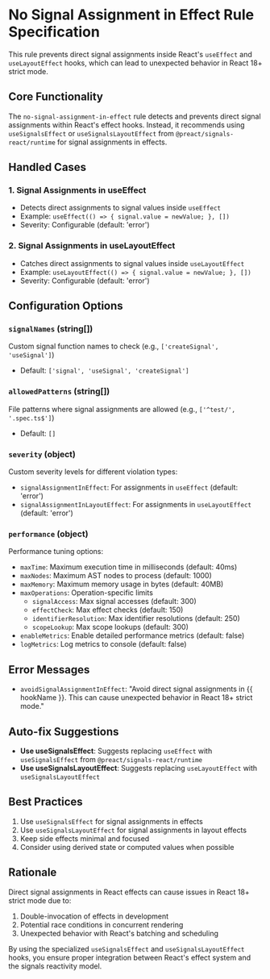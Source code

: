 # No Signal Assignment in Effect Rule Specification

This rule prevents direct signal assignments inside React's `useEffect` and `useLayoutEffect` hooks, which can lead to unexpected behavior in React 18+ strict mode.

## Core Functionality

The `no-signal-assignment-in-effect` rule detects and prevents direct signal assignments within React's effect hooks. Instead, it recommends using `useSignalsEffect` or `useSignalsLayoutEffect` from `@preact/signals-react/runtime` for signal assignments in effects.

## Handled Cases

### 1. Signal Assignments in useEffect

- Detects direct assignments to signal values inside `useEffect`
- Example: `useEffect(() => { signal.value = newValue; }, [])`
- Severity: Configurable (default: 'error')

### 2. Signal Assignments in useLayoutEffect

- Catches direct assignments to signal values inside `useLayoutEffect`
- Example: `useLayoutEffect(() => { signal.value = newValue; }, [])`
- Severity: Configurable (default: 'error')

## Configuration Options

### `signalNames` (string[])

Custom signal function names to check (e.g., `['createSignal', 'useSignal']`)

- Default: `['signal', 'useSignal', 'createSignal']`

### `allowedPatterns` (string[])

File patterns where signal assignments are allowed (e.g., `['^test/', '.spec.ts$']`)

- Default: `[]`

### `severity` (object)

Custom severity levels for different violation types:

- `signalAssignmentInEffect`: For assignments in `useEffect` (default: 'error')
- `signalAssignmentInLayoutEffect`: For assignments in `useLayoutEffect` (default: 'error')

### `performance` (object)

Performance tuning options:

- `maxTime`: Maximum execution time in milliseconds (default: 40ms)
- `maxNodes`: Maximum AST nodes to process (default: 1000)
- `maxMemory`: Maximum memory usage in bytes (default: 40MB)
- `maxOperations`: Operation-specific limits
  - `signalAccess`: Max signal accesses (default: 300)
  - `effectCheck`: Max effect checks (default: 150)
  - `identifierResolution`: Max identifier resolutions (default: 250)
  - `scopeLookup`: Max scope lookups (default: 300)
- `enableMetrics`: Enable detailed performance metrics (default: false)
- `logMetrics`: Log metrics to console (default: false)

## Error Messages

- `avoidSignalAssignmentInEffect`: "Avoid direct signal assignments in {{ hookName }}. This can cause unexpected behavior in React 18+ strict mode."

## Auto-fix Suggestions

- **Use useSignalsEffect**: Suggests replacing `useEffect` with `useSignalsEffect` from `@preact/signals-react/runtime`
- **Use useSignalsLayoutEffect**: Suggests replacing `useLayoutEffect` with `useSignalsLayoutEffect`

## Best Practices

1. Use `useSignalsEffect` for signal assignments in effects
2. Use `useSignalsLayoutEffect` for signal assignments in layout effects
3. Keep side effects minimal and focused
4. Consider using derived state or computed values when possible

## Rationale

Direct signal assignments in React effects can cause issues in React 18+ strict mode due to:

1. Double-invocation of effects in development
2. Potential race conditions in concurrent rendering
3. Unexpected behavior with React's batching and scheduling

By using the specialized `useSignalsEffect` and `useSignalsLayoutEffect` hooks, you ensure proper integration between React's effect system and the signals reactivity model.
